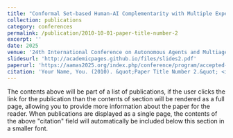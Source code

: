 ```yaml
---
title: "Conformal Set-based Human-AI Complementarity with Multiple Experts"
collection: publications
category: conferences
permalink: /publication/2010-10-01-paper-title-number-2
excerpt: ''
date: 2025
venue: '24th International Conference on Autonomous Agents and Multiagent Systems'
slidesurl: 'http://academicpages.github.io/files/slides2.pdf'
paperurl: 'https://aamas2025.org/index.php/conference/program/accepted-papers/'
citation: 'Your Name, You. (2010). &quot;Paper Title Number 2.&quot; <i>Journal 1</i>. 1(2).'
---
```


The contents above will be part of a list of publications, if the user clicks the link for the publication than the contents of section will be rendered as a full page, allowing you to provide more information about the paper for the reader. When publications are displayed as a single page, the contents of the above "citation" field will automatically be included below this section in a smaller font.
